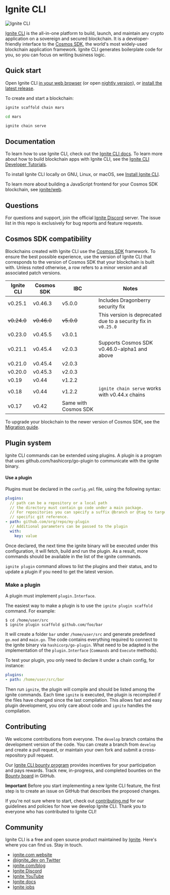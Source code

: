 # Ignite CLI

![Ignite CLI](./assets/ignite-cli.png)

[Ignite CLI](https://ignite.com/cli) is the all-in-one platform to build, launch, and maintain any crypto application on
a sovereign and secured blockchain. It is a developer-friendly interface to
the [Cosmos SDK](https://github.com/cosmos/cosmos-sdk), the world's most widely-used blockchain application framework.
Ignite CLI generates boilerplate code for you, so you can focus on writing business logic.

## Quick start

Open Ignite CLI [in your web browser](https://gitpod.io/#https://github.com/ignite/cli/tree/master) (or
open [nightly version](https://gitpod.io/#https://github.com/ignite/cli/)),
or [install the latest release](https://docs.ignite.com/guide/install.html).

To create and start a blockchain:

```bash
ignite scaffold chain mars

cd mars

ignite chain serve
```

## Documentation

To learn how to use Ignite CLI, check out the [Ignite CLI docs](https://docs.ignite.com). To learn more about how to
build blockchain apps with Ignite CLI, see the [Ignite CLI Developer Tutorials](https://docs.ignite.com/guide/).

To install Ignite CLI locally on GNU, Linux, or macOS,
see [Install Ignite CLI](https://docs.ignite.com/guide/install.html).

To learn more about building a JavaScript frontend for your Cosmos SDK blockchain,
see [ignite/web](https://github.com/ignite/web).

## Questions

For questions and support, join the official [Ignite Discord](https://discord.gg/ignite) server. The issue list in this
repo is exclusively for bug reports and feature requests.

## Cosmos SDK compatibility

Blockchains created with Ignite CLI use the [Cosmos SDK](https://github.com/cosmos/cosmos-sdk/) framework. To ensure the
best possible experience, use the version of Ignite CLI that corresponds to the version of Cosmos SDK that your
blockchain is built with. Unless noted otherwise, a row refers to a minor version and all associated patch versions.

| Ignite CLI  | Cosmos SDK  | IBC                  | Notes                                                         |
|-------------|-------------|----------------------|---------------------------------------------------------------|
| v0.25.1     | v0.46.3     | v5.0.0               | Includes  Dragonberry security fix                            |
| ~~v0.24.0~~ | ~~v0.46.0~~ | ~~v5.0.0~~           | This version is deprecated due to a security fix in `v0.25.0` |
| v0.23.0     | v0.45.5     | v3.0.1               |                                                               |
| v0.21.1     | v0.45.4     | v2.0.3               | Supports Cosmos SDK v0.46.0-alpha1 and above                  |
| v0.21.0     | v0.45.4     | v2.0.3               |                                                               |
| v0.20.0     | v0.45.3     | v2.0.3               |                                                               |
| v0.19       | v0.44       | v1.2.2               |                                                               |
| v0.18       | v0.44       | v1.2.2               | `ignite chain serve` works with v0.44.x chains                |
| v0.17       | v0.42       | Same with Cosmos SDK |                                                               |

To upgrade your blockchain to the newer version of Cosmos SDK, see
the [Migration guide](https://docs.ignite.com/migration/).

## Plugin system

Ignite CLI commands can be extended using plugins. A plugin is a program that
uses github.com/hashicorp/go-plugin to communicate with the ignite binary.

#### Use a plugin

Plugins must be declared in the `config.yml` file, using the following syntax:

```yaml
plugins:
  // path can be a repository or a local path
  // the directory must contain go code under a main package.
  // For repositories you can specify a suffix @branch or @tag to target a
  // specific git reference.
- path: github.com/org/repo/my-plugin
  // Additional parameters can be passed to the plugin
  with:
    key: value
```

Once declared, the next time the ignite binary will be executed under this
configuration, it will fetch, build and run the plugin. As a result, more
commands should be available in the list of the ignite commands.

`ignite plugin` command allows to list the plugins and their status, and to
update a plugin if you need to get the latest version.

### Make a plugin

A plugin must implement `plugin.Interface`.

The easiest way to make a plugin is to use the `ignite plugin scaffold`
command. For example:

```
$ cd /home/user/src
$ ignite plugin scaffold github.com/foo/bar
```

It will create a folder `bar` under `/home/user/src` and generate predefined
`go.mod` and `main.go`. The code contains everything required to connect to the
ignite binary via `hashicorp/go-plugin`. What need to be adapted is the
implementation of the `plugin.Interface` (`Commands` and `Execute` methods).

To test your plugin, you only need to declare it under a chain config, for
instance:

```yaml
plugins:
- path: /home/user/src/bar
```

Then run `ignite`, the plugin will compile and should be listed among the
ignite commands. Each time `ignite` is executed, the plugin is recompiled
if the files have changed since the last compilation. This allows fast and easy
plugin development, you only care about code and `ignite` handles the
compilation.

## Contributing

We welcome contributions from everyone. The `develop` branch contains the development version of the code. You can
create a branch from `develop` and create a pull request, or maintain your own fork and submit a cross-repository pull
request.

Our [Ignite CLI bounty program](docs/bounty/index.md) provides incentives for your participation and pays rewards. Track
new, in-progress, and completed bounties on the [Bounty board](https://github.com/ignite/cli/projects/5) in GitHub.

**Important** Before you start implementing a new Ignite CLI feature, the first step is to create an issue on GitHub
that describes the proposed changes.

If you're not sure where to start, check out [contributing.md](contributing.md) for our guidelines and policies for how
we develop Ignite CLI. Thank you to everyone who has contributed to Ignite CLI!

## Community

Ignite CLI is a free and open source product maintained by [Ignite](https://ignite.com). Here's where you can find us.
Stay in touch.

* [ignite.com website](https://ignite.com)
* [@ignite\_dev on Twitter](https://twitter.com/ignite_dev)
* [ignite.com/blog](https://ignite.com/blog/)
* [Ignite Discord](https://discord.com/invite/ignite)
* [Ignite YouTube](https://www.youtube.com/ignitehq)
* [Ignite docs](https://docs.ignite.com/)
* [Ignite jobs](https://ignite.com/careers)
